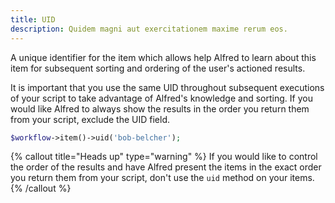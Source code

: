 ```yaml
---
title: UID
description: Quidem magni aut exercitationem maxime rerum eos.
---
```


A unique identifier for the item which allows help Alfred to learn about this item for subsequent sorting and ordering of the user's actioned results.

It is important that you use the same UID throughout subsequent executions of your script to take advantage of Alfred's knowledge and sorting. If you would like Alfred to always show the results in the order you return them from your script, exclude the UID field.

```php
$workflow->item()->uid('bob-belcher');
```

{% callout title="Heads up" type="warning" %}
If you would like to control the order of the results and have Alfred present the items in the exact order you return them from your script, don't use the `uid` method on your items.
{% /callout %}